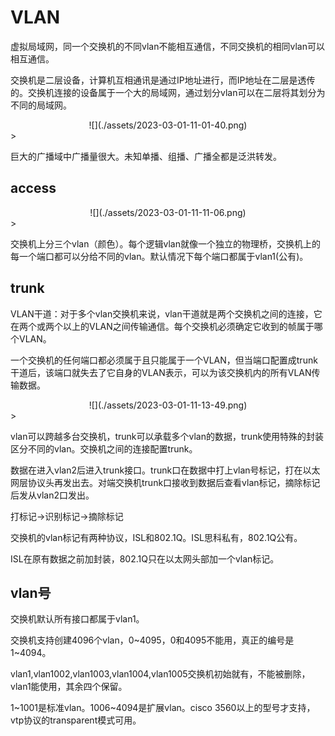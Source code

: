 # VLAN

虚拟局域网，同一个交换机的不同vlan不能相互通信，不同交换机的相同vlan可以相互通信。

交换机是二层设备，计算机互相通讯是通过IP地址进行，而IP地址在二层是透传的。交换机连接的设备属于一个大的局域网，通过划分vlan可以在二层将其划分为不同的局域网。

<div align=center>![](./assets/2023-03-01-11-01-40.png)</div>>

巨大的广播域中广播量很大。未知单播、组播、广播全都是泛洪转发。

## access

<div align=center>![](./assets/2023-03-01-11-11-06.png)</div>>

交换机上分三个vlan（颜色）。每个逻辑vlan就像一个独立的物理桥，交换机上的每一个端口都可以分给不同的vlan。默认情况下每个端口都属于vlan1(公有)。

## trunk

VLAN干道：对于多个vlan交换机来说，vlan干道就是两个交换机之间的连接，它在两个或两个以上的VLAN之间传输通信。每个交换机必须确定它收到的帧属于哪个VLAN。

一个交换机的任何端口都必须属于且只能属于一个VLAN，但当端口配置成trunk干道后，该端口就失去了它自身的VLAN表示，可以为该交换机内的所有VLAN传输数据。

<div align=center>![](./assets/2023-03-01-11-13-49.png)</div>>

vlan可以跨越多台交换机，trunk可以承载多个vlan的数据，trunk使用特殊的封装区分不同的vlan。交换机之间的连接配置trunk。

数据在进入vlan2后进入trunk接口。trunk口在数据中打上vlan号标记，打在以太网层协议头再发出去。对端交换机trunk口接收到数据后查看vlan标记，摘除标记后发从vlan2口发出。

打标记->识别标记->摘除标记

交换机的vlan标记有两种协议，ISL和802.1Q。ISL思科私有，802.1Q公有。

ISL在原有数据之前加封装，802.1Q只在以太网头部加一个vlan标记。
 
 ## vlan号

 交换机默认所有接口都属于vlan1。

 交换机支持创建4096个vlan，0~4095，0和4095不能用，真正的编号是1~4094。

 vlan1,vlan1002,vlan1003,vlan1004,vlan1005交换机初始就有，不能被删除， vlan1能使用，其余四个保留。

 1~1001是标准vlan。1006~4094是扩展vlan。cisco 3560以上的型号才支持，vtp协议的transparent模式可用。